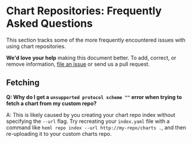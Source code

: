 # Chart Repositories: Frequently Asked Questions

This section tracks some of the more frequently encountered issues with using chart repositories.

**We'd love your help** making this document better. To add, correct, or remove
information, [file an issue](https://github.com/kubernetes/helm/issues) or
send us a pull request.

## Fetching

**Q: Why do I get a `unsupported protocol scheme ""` error when trying to fetch a chart from my custom repo?**

A: This is likely caused by you creating your chart repo index without specifying the `--url` flag.
Try recreating your `index.yaml` file with a command like `heml repo index --url http://my-repo/charts .`,
and then re-uploading it to your custom charts repo.
